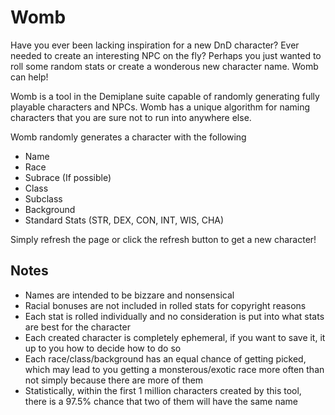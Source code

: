 # Womb

Have you ever been lacking inspiration for a new DnD character? Ever needed to create an interesting NPC on the fly? Perhaps you just wanted to roll some random stats or create a wonderous new character name. Womb can help!

Womb is a tool in the Demiplane suite capable of randomly generating fully playable characters and NPCs. Womb has a unique algorithm for naming characters that you are sure not to run into anywhere else. 

Womb randomly generates a character with the following
* Name
* Race
* Subrace (If possible)
* Class
* Subclass
* Background
* Standard Stats (STR, DEX, CON, INT, WIS, CHA)

Simply refresh the page or click the refresh button to get a new character!

## Notes

* Names are intended to be bizzare and nonsensical
* Racial bonuses are not included in rolled stats for copyright reasons
* Each stat is rolled individually and no consideration is put into what stats are best for the character
* Each created character is completely ephemeral, if you want to save it, it up to you how to decide how to do so 
* Each race/class/background has an equal chance of getting picked, which may lead to you getting a monsterous/exotic race more often than not simply because there are more of them
* Statistically, within the first 1 million characters created by this tool, there is a 97.5% chance that two of them will have the same name
